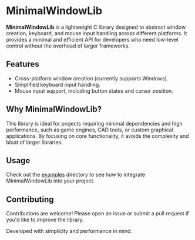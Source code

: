 # MinimalWindowLib

**MinimalWindowLib** is a lightweight C library designed to abstract window creation, keyboard, and mouse input handling across different platforms. It provides a minimal and efficient API for developers who need low-level control without the overhead of larger frameworks.

## Features

- Cross-platform window creation (currently supports Windows).
- Simplified keyboard input handling.
- Mouse input support, including button states and cursor position.

## Why MinimalWindowLib?

This library is ideal for projects requiring minimal dependencies and high performance, such as game engines, CAD tools, or custom graphical applications. By focusing on core functionality, it avoids the complexity and bloat of larger libraries.

## Usage

Check out the [examples](examples/) directory to see how to integrate MinimalWindowLib into your project.

## Contributing

Contributions are welcome! Please open an issue or submit a pull request if you'd like to improve the library.

Developed with simplicity and performance in mind.
